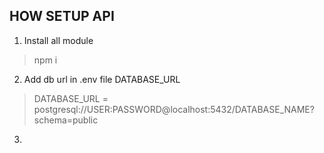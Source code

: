 ## HOW SETUP API



1. Install all module
> npm i 
2. Add db url in .env file DATABASE_URL
> DATABASE_URL = postgresql://USER:PASSWORD@localhost:5432/DATABASE_NAME?schema=public
3. 
